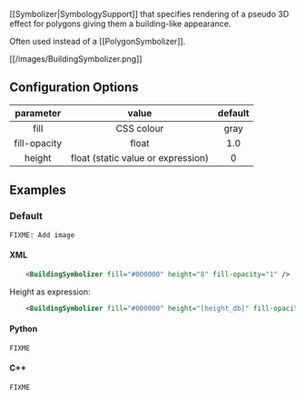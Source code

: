 <!-- Name: BuildingSymbolizer -->
<!-- Version: 3 -->
<!-- Last-Modified: 2009/02/06 07:56:36 -->
<!-- Author: jamierob -->
[[Symbolizer|SymbologySupport]] that specifies rendering of a pseudo 3D effect for polygons giving them a building-like appearance.

Often used instead of a [[PolygonSymbolizer]].

[[/images/BuildingSymbolizer.png]]
## Configuration Options
|**parameter**|**value**|**default**|
|:-----------:|:-------:|:---------:|
| fill             |  CSS colour    | gray      |
| fill-opacity     |  float         | 1.0       |
| height           |  float (static value or expression) | 0         |

## Examples

### Default

` FIXME: Add image `

#### XML

```xml
    <BuildingSymbolizer fill="#000000" height="8" fill-opacity="1" />
```
Height as expression:

```xml
    <BuildingSymbolizer fill="#000000" height="[height_db]" fill-opacity="1" />
```

#### Python

` FIXME `

#### C++

` FIXME `